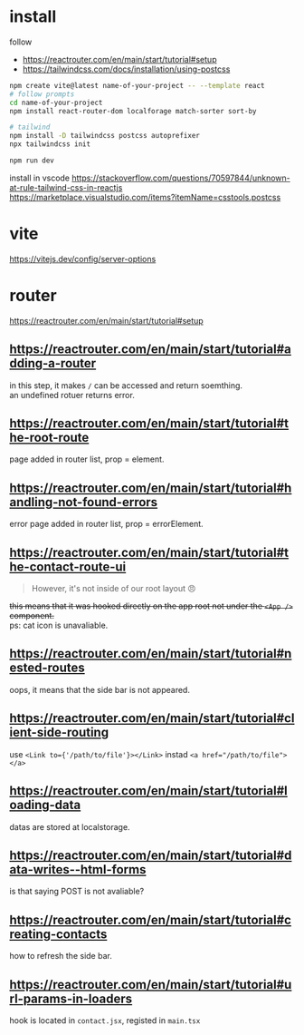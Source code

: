 # install
follow
- https://reactrouter.com/en/main/start/tutorial#setup
- https://tailwindcss.com/docs/installation/using-postcss

```sh
npm create vite@latest name-of-your-project -- --template react
# follow prompts
cd name-of-your-project
npm install react-router-dom localforage match-sorter sort-by

# tailwind
npm install -D tailwindcss postcss autoprefixer
npx tailwindcss init

npm run dev
```

install in vscode 
https://stackoverflow.com/questions/70597844/unknown-at-rule-tailwind-css-in-reactjs  
https://marketplace.visualstudio.com/items?itemName=csstools.postcss  

# vite
https://vitejs.dev/config/server-options  

# router
https://reactrouter.com/en/main/start/tutorial#setup

## https://reactrouter.com/en/main/start/tutorial#adding-a-router 
in this step, it makes `/` can be accessed and return soemthing.  
an undefined rotuer returns error.

## https://reactrouter.com/en/main/start/tutorial#the-root-route
page added in router list, prop = element.

## https://reactrouter.com/en/main/start/tutorial#handling-not-found-errors
error page added in router list, prop = errorElement.

## https://reactrouter.com/en/main/start/tutorial#the-contact-route-ui
> However, it's not inside of our root layout 😠

~~this means that it was hooked directly on the app root not under the `<App />` component.~~  
ps: cat icon is unavaliable.

## https://reactrouter.com/en/main/start/tutorial#nested-routes
oops, it means that the side bar is not appeared.  

## https://reactrouter.com/en/main/start/tutorial#client-side-routing
use `<Link to={'/path/to/file'}></Link>` instad `<a href="/path/to/file"></a>`

## https://reactrouter.com/en/main/start/tutorial#loading-data
datas are stored at localstorage.

## https://reactrouter.com/en/main/start/tutorial#data-writes--html-forms
is that saying POST is not avaliable?

## https://reactrouter.com/en/main/start/tutorial#creating-contacts
how to refresh the side bar.

## https://reactrouter.com/en/main/start/tutorial#url-params-in-loaders
hook is located in `contact.jsx`, registed in `main.tsx`

